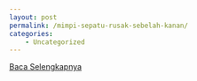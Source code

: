 ```yaml
---
layout: post
permalink: /mimpi-sepatu-rusak-sebelah-kanan/
categories:
    - Uncategorized
---
```


[Baca Selengkapnya](/09)